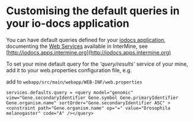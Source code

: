# Customising the default queries in your io-docs application

You can have default queries defined for your [iodocs application](https://github.com/intermine/iodocs), documenting the [Web Services](../web-services/index.md) available in InterMine, see [http://iodocs.apps.intermine.org](http://iodocs.apps.intermine.org)

To set your mine default query for the _'query/results'_ service of your mine, add it to your web.properties configuration file, e.g.

add to `webapp/src/main/webapp/WEB-INF/web.properties`

```text
services.defaults.query = <query model="genomic" view="Gene.secondaryIdentifier Gene.symbol Gene.primaryIdentifier Gene.organism.name" sortOrder="Gene.secondaryIdentifier ASC" ><constraint path="Gene.organism.name" op="=" value="Drosophila melanogaster" code="A" /></query>
```

